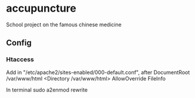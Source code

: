 # accupuncture
School project on the famous chinese medicine

## Config

### Htaccess
Add in "/etc/apache2/sites-enabled/000-default.conf", after DocumentRoot /var/www/html
<Directory /var/www/html>
    AllowOverride FileInfo
</Directory>

In terminal
sudo a2enmod rewrite


